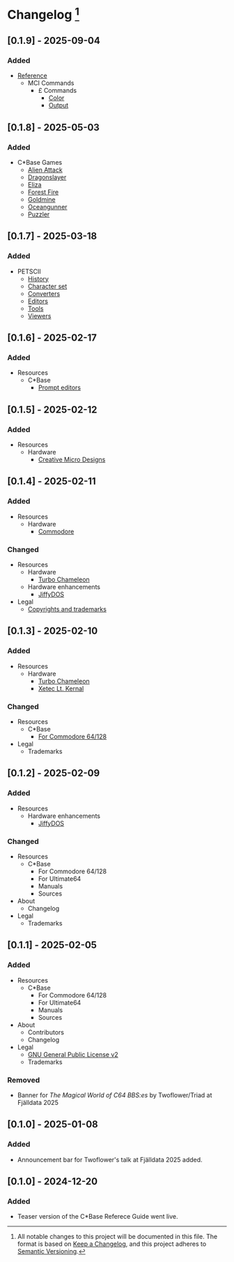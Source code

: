 <!---
## [Unreleased]
### Added
### Changed
### Deprecated
### Removed
### Fixed
--->

# Changelog [^1]
## [0.1.9] - 2025-09-04
### Added
- [Reference](../reference/index.md)
  - MCI Commands
    - £ Commands
      - [Color](../reference/mci-commands/pound-commands/color.md)
      - [Output](../reference/mci-commands/pound-commands/output.md)

## [0.1.8] - 2025-05-03
### Added
- C\*Base Games
    - [Alien Attack](../resources/cbase-games/alien-attack.md)
    - [Dragonslayer](../resources/cbase-games/dragonslayer.md)
    - [Eliza](../resources/cbase-games/eliza.md)
    - [Forest Fire](../resources/cbase-games/forest-fire.md)
    - [Goldmine](../resources/cbase-games/goldmine.md)
    - [Oceangunner](../resources/cbase-games/oceangunner.md)
    - [Puzzler](../resources/cbase-games/puzzler.md)

## [0.1.7] - 2025-03-18
### Added
- PETSCII
    - [History](../petscii/history.md)
    - [Character set](../petscii/character-set.md)
    - [Converters](../petscii/converters.md)
    - [Editors](../petscii/editors.md)
    - [Tools](../petscii/tools.md)
    - [Viewers](../petscii/viewers.md)

## [0.1.6] - 2025-02-17
### Added
- Resources
    - C*Base
        - [Prompt editors](../resources/cbase/prompt-editors.md)

## [0.1.5] - 2025-02-12
### Added
- Resources
    - Hardware
        - [Creative Micro Designs](../resources/hardware/creative-micro-designs.md)

## [0.1.4] - 2025-02-11
### Added
- Resources
    - Hardware
        - [Commodore](../resources/hardware/commodore.md)

### Changed
- Resources
    - Hardware
        - [Turbo Chameleon](../resources/hardware/turbo-chameleon.md)
    - Hardware enhancements
        - [JiffyDOS](../resources/hardware-enhancements/jiffydos.md)
- Legal
    - [Copyrights and trademarks](../about/legal/copyrights-trademarks.md)

## [0.1.3] - 2025-02-10
### Added
- Resources
    - Hardware
        - [Turbo Chameleon](../resources/hardware/turbo-chameleon.md)
        - [Xetec Lt. Kernal](../resources/hardware/xetec-lt-kernal.md)

### Changed
- Resources
    - C*Base
        - [For Commodore 64/128](../resources/cbase/for-commodore64-128.md)
- Legal
    - Trademarks

## [0.1.2] - 2025-02-09
### Added
- Resources
    - Hardware enhancements
        - [JiffyDOS](../resources/hardware-enhancements/jiffydos.md)

### Changed
- Resources
    - C*Base
        - For Commodore 64/128
        - For Ultimate64
        - Manuals
        - Sources
- About
    - Changelog
- Legal
    - Trademarks

## [0.1.1] - 2025-02-05
### Added
- Resources
    - C*Base
        - For Commodore 64/128
        - For Ultimate64
        - Manuals
        - Sources
- About
    - Contributors
    - Changelog
- Legal
    - [GNU General Public License v2](../about/legal/license.md)
    - Trademarks

### Removed
- Banner for _The Magical World of C64 BBS:es_ by Twoflower/Triad at Fjälldata 2025

## [0.1.0] - 2025-01-08

### Added
- Announcement bar for Twoflower's talk at Fjälldata 2025 added.

## [0.1.0] - 2024-12-20

### Added
- Teaser version of the C\*Base Referece Guide went live.

[^1]:
    All notable changes to this project will be documented in this file.
    The format is based on [Keep a Changelog](https://keepachangelog.com/en/1.1.0/), and this project adheres to [Semantic Versioning](https://semver.org/spec/v2.0.0.html).

